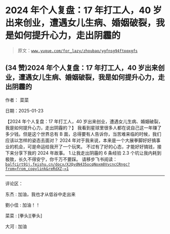 # 2024 年个人复盘：17 年打工人，40 岁出来创业，遭遇女儿生病、婚姻破裂，我是如何提升心力，走出阴霾的

> 原文：[`www.yuque.com/for_lazy/zhoubao/ygfnsg94ftpqxgfs`](https://www.yuque.com/for_lazy/zhoubao/ygfnsg94ftpqxgfs)

## (34 赞)2024 年个人复盘：17 年打工人，40 岁出来创业，遭遇女儿生病、婚姻破裂，我是如何提升心力，走出阴霾的

作者： 菜菜

日期：2025-01-23

【2024 年个人复盘：17 年打工人，40 岁出来创业，遭遇女儿生病、婚姻破裂，我是如何提升心力，走出阴霾的？】
我看到星球里很多人都在说自己这一年赚了多少钱。但是这个世界总有 B 面，总得要有人告诉你，当苦难来临的时候，我们应该以怎样的姿态去面对？
2024 年对于我来说，本来是一个大展拳脚好好搞事业的机会，可是命运给我开了一个玩笑。 不过有了好的心态，才能好好搞钱，接下来分享下我的 2024 年故事。
1.让我走出阴霾的 6 条经验 2.3 个坑让我内耗到极致，长久不得安宁，你千万不要踩。
请移步飞书阅读：[`balfcirt91j.feishu.cn/docx/XJQvdN435ocqNoxm8VvcncCRngc?from=from_copylink&reRdXZ;=1`](https://balfcirt91j.feishu.cn/docx/XJQvdN435ocqNoxm8VvcncCRngc?from=from_copylink&reRdXZ;=1)

* * *

评论区：

东杰 : 加油，我也才从低谷中走出来

劉小佳 : 加油！！

菜菜 : [拳头][拳头]

大河 : 加油